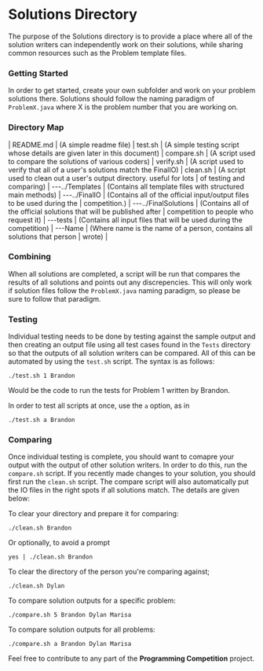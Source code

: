 Solutions Directory
===================

The purpose of the Solutions directory is to provide a place where all of the
solution writers can independently work on their solutions, while sharing
common resources such as the Problem template files.

### Getting Started ###
In order to get started, create your own subfolder and work on your problem
solutions there. Solutions should follow the naming paradigm of `ProblemX.java`
where X is the problem number that you are working on.


### Directory Map ###
|
README.md
|   (A simple readme file)
|
test.sh
|   (A simple testing script whose details are given later in this document)
|
compare.sh
|   (A script used to compare the solutions of various coders)
|
verify.sh
|   (A script used to verify that all of a user's solutions match the FinalIO)
|
clean.sh
|   (A script used to clean out a user's output directory. useful for lots
|    of testing and comparing)
|
---../Templates
|   (Contains all template files with structured main methods)
|
---../FinalIO
|   (Contains all of the official input/output files to be used during the 
|    competition.)
|
---../FinalSolutions
|   (Contains all of the official solutions that will be published after 
|    competition to people who request it)
|
---tests
|   (Contains all input files that will be used during the competition)
|
---Name
|   (Where name is the name of a person, contains all solutions that person 
|    wrote)
|


### Combining ###
When all solutions are completed, a script will be run that compares the results
of all solutions and points out any discrepencies. This will only work if 
solution files follow the `ProblemX.java` naming paradigm, so please be sure
to follow that paradigm.

### Testing ###
Individual testing needs to be done by testing against the sample output and
then creating an output file using all test cases found in the `Tests` directory
so that the outputs of all solution writers can be compared. All of this can be
automated by using the `test.sh` script. The syntax is as follows:
```
./test.sh 1 Brandon
```
Would be the code to run the tests for Problem 1 written by Brandon.

In order to test all scripts at once, use the `a` option, as in
```
./test.sh a Brandon
```

### Comparing ###
Once individual testing is complete, you should want to comapre your output with
the output of other solution writers. In order to do this, run the `compare.sh`
script. If you recently made changes to your solution, you should first run the
`clean.sh` script. The compare script will also automatically put the IO files
in the right spots if all solutions match. The details are given below:

To clear your directory and prepare it for comparing:
```
./clean.sh Brandon
```
Or optionally, to avoid a prompt
```
yes | ./clean.sh Brandon
```


To clear the directory of the person you're comparing against;
```
./clean.sh Dylan
```

To compare solution outputs for a specific problem:
```
./compare.sh 5 Brandon Dylan Marisa 
```

To compare solution outputs for all problems:
```
./compare.sh a Brandon Dylan Marisa
```

Feel free to contribute to any part of the **Programming Competition** project.
